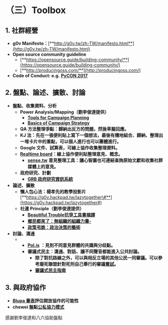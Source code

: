 # （三）Toolbox

## 1. **社群經營**

* **g0v Manifesto：**[**http://g0v.tw/zh-TW/manifesto.html**](http://g0v.tw/zh-TW/manifesto.html)
* **Open source community guideline**
  * [**https://opensource.guide/building-community/**](https://opensource.guide/building-community/)
  * [**http://producingoss.com/**](http://producingoss.com/)
* **Code of Conduct: e.g.** [**PyCON 2017**](https://tw.pycon.org/2017/zh-hant/about/code-of-conduct/)

## 2. **盤點、論述、擴散、討論**

* **盤點、收集資料、分析**
  * **Power Analysis/Mapping（劉李俊達提供）**
    * [**Tools for Campaign Planning**](https://organizingforpower.org/tools/)
    * [**Basics of Campaign Strategy**](https://www.linkedin.com/pulse/basics-campaing-strategy-robert-b-dedus/)
  * **QA 方法整理爭點：歸納出反方的問題，然後草擬回應。**
  * **KJ 法：先在一張便利貼上寫下一個想法，最後有機地組合、歸納、整理出一堆卡片中的重點，可以個人進行也可以團體進行。**
  * **Google 文件、試算表，可線上協作收集整理資料。**
  * [**Realtime board**](https://realtimeboard.com/app/)**：線上協作便利貼整理意見、概念。**
    * [**sense.tw**](https://sense.tw) **意見整理工具：讓心智圖也可連結查詢原始文獻和收集社群媒體上的意見。**
  * **政府研究、計劃**
    * [**GRB 政府研究資訊系統**](https://www.grb.gov.tw/index)
* **論述、擴散**
  * **懶人包心法：楊孝先的教學投影片** [**https://g0v.hackpad.tw/lazytogether\#**](https://g0v.hackpad.tw/lazytogether#)
  * **社運 Principle（劉李俊達提供）**
    * [**Beautiful Trouble抗爭工具書摘譯**](https://hackmd.io/GwFhEYDMAYCNgLTFgUwCYJGgTNBBDYAVgHYFoBmNElATlrQuwA5og===?view#principle-%E5%8E%9F%E5%89%87)
    * [**鄉民都來了：無組織的組織力量-**](https://www.google.com.tw/url?sa=t&rct=j&q=&esrc=s&source=web&cd=1&ved=0ahUKEwj6lLKCpNTYAhXJgbwKHdJUAjUQFggmMAA&url=https%3A%2F%2Fwww.taaze.tw%2Fsing.html%3Fpid%3D11100583958&usg=AOvVaw3Ss3ft6HL28IXpVqluQ5iq)
    * [**政策弔詭：政治決策的藝術**](http://www.books.com.tw/products/0010353628)
* **討論、溝通**
  * * [**Pol.is**](https://pol.is/home) **：見到不同意見群體的共識與分歧點。**
    * **審議式民主：溝通、對話、讓不同聲音都能進入公共討論。**
      * **除了對抗路線之外，可以與相反立場的其他公民一同審議。可以參考廢死聯盟針對死刑自己舉行的審議**[**嘗試**](http://cc-death.blogspot.tw/)**。**
      * [**審議式民主指南**](http://www.books.com.tw/products/0010549157)

## 3. **與政府協作**

* [**Blupa 量表**](https://docs.google.com/presentation/d/1CE6zagBeT1ZS6ItJFKTPLvRQAq5LQyj4Y-ccrqI-yH8/edit#slide=id.g13e39e6903_0_1485)**評估開放協作的可能性**
* **chewei 盤點**[**公私協力模式**](https://docs.google.com/spreadsheets/d/1NB-ehgt6wPzAAO4cHzHKM4Q4mvDiOG9qVEJp_IvsENE/edit#gid=0)

感謝劉李俊達和八六協助盤點

